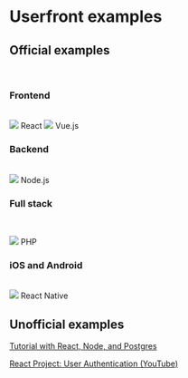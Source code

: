 # Userfront examples

## Official examples

<br>

### Frontend

<br>

<div class="btn-square-container">
  <router-link :to="{ path: '/examples/react.html' }" class="el-button is-plain btn-square" style="min-width: 170px"><img src="https://res.cloudinary.com/component/image/upload/v1625866445/guide/react_200.png" /> React</router-link>
  <router-link :to="{ path: '/examples/vue.html' }" class="el-button is-plain btn-square" style="min-width: 170px"><img src="https://res.cloudinary.com/component/image/upload/v1625866447/guide/vue_200.png" /> Vue.js
</router-link>
</div>

### Backend

<br>

<div class="btn-square-container">
  <router-link :to="{ path: '/examples/nodejs.html' }" class="el-button is-plain btn-square" style="min-width: 170px"><img src="https://res.cloudinary.com/component/image/upload/v1625866675/guide/nodejs_200.png" /> Node.js
</router-link>
</div>

### Full stack

<br>

<router-link :to="{ path: '/examples/php.html' }" class="el-button is-plain btn-square" style="min-width: 170px"><img src="https://res.cloudinary.com/component/image/upload/v1626802484/guide/php_200.png" /> PHP
</router-link>

### iOS and Android

<br>

<div class="btn-square-container">
  <router-link :to="{ path: '/examples/react-native.html' }" class="el-button is-plain btn-square" style="min-width: 170px"><img src="https://res.cloudinary.com/component/image/upload/v1625866445/guide/react_200.png" /> React Native</router-link>
</div>

## Unofficial examples

[Tutorial with React, Node, and Postgres](https://github.com/tyrw/survey-dev-tutorial)

[React Project: User Authentication (YouTube)](https://www.youtube.com/watch?v=La_feUAG6UA)
